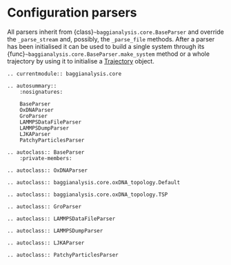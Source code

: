 # Configuration parsers

All parsers inherit from {class}`~baggianalysis.core.BaseParser` and override the `_parse_stream` and, possibly, the `_parse_file` methods. After a parser has been initialised it can be used to build a single system through its {func}`~baggianalysis.core.BaseParser.make_system` method or a whole trajectory by using it to initialise a [Trajectory](trajectories.md) object.

```eval_rst
.. currentmodule:: baggianalysis.core

.. autosummary::
    :nosignatures:

    BaseParser
    OxDNAParser
    GroParser
    LAMMPSDataFileParser
    LAMMPSDumpParser
    LJKAParser
    PatchyParticlesParser
    
.. autoclass:: BaseParser
    :private-members:
    
.. autoclass:: OxDNAParser

.. autoclass:: baggianalysis.core.oxDNA_topology.Default

.. autoclass:: baggianalysis.core.oxDNA_topology.TSP
    
.. autoclass:: GroParser

.. autoclass:: LAMMPSDataFileParser
    
.. autoclass:: LAMMPSDumpParser
    
.. autoclass:: LJKAParser

.. autoclass:: PatchyParticlesParser
```
